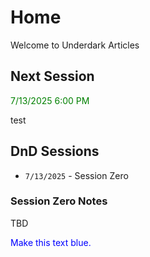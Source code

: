 # Home

Welcome to Underdark Articles

## Next Session

<p style="color:green">7/13/2025 6:00 PM</p>


test

## DnD Sessions

* `7/13/2025` - Session Zero

### Session Zero Notes
TBD

<p style="color:blue">Make this text blue.</p>


